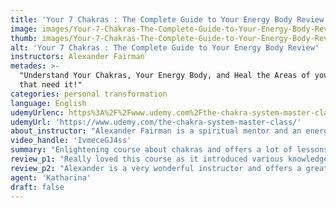 ```yaml
---
title: 'Your 7 Chakras : The Complete Guide to Your Energy Body Review'
image: images/Your-7-Chakras-The-Complete-Guide-to-Your-Energy-Body-Review.jpeg
thumb: images/Your-7-Chakras-The-Complete-Guide-to-Your-Energy-Body-Review.jpeg
alt: 'Your 7 Chakras : The Complete Guide to Your Energy Body Review'
instructors: Alexander Fairman
metades: >-
  "Understand Your Chakras, Your Energy Body, and Heal the Areas of your life
  that need it!"
categories: personal transformation
language: English
udemyUrlenc: https%3A%2F%2Fwww.udemy.com%2Fthe-chakra-system-master-class%2F
udemyUrl: 'https://www.udemy.com/the-chakra-system-master-class/'
about_instructor: "Alexander Fairman is a spiritual mentor and an energy healer. He has extensively traveled around the world and accumulated various knowledge on spiritual texts and managed to incorporate it with his lifestyle. Thousands of students were already taught by him and by offering this course, he has helped people to have a better mindset."
video_handle: 'IvmeceGJ4ss'
summary: "Enlightening course about chakras and offers a lot of lessons that are valuable in real life."
review_p1: "Really loved this course as it introduced various knowledge that is practical in real life. The course gives an enlightening glimpse of how life should be lived in order to have more control and be able to balance everything. Everything about chakras were explained thoroughly and how important they are in order to be more happy in your life. The content was well-organized and presented in an engaging way. All the additional information were very helpful and the course was very comprehensive about the topic."
review_p2: "Alexander is a very wonderful instructor and offers a great learning experience for everyone. He has a good humor and gives out lots of helpful resources. He allows you to follow different topics with ease and organized the whole structure of the course in a way that makes it more fun to learn. The flow of the course was smooth and engaging because of all the information that was in it.Joining this course helps in actual self-realization and motivates its student to meditate and reflect on life. It helps on healing people spiritually and has a very good insight on all the concepts. The impact of the course in daily life is huge since its approach is very enlightening and opens the mind of its students. "
agent: 'Katharina'
draft: false
---
```



